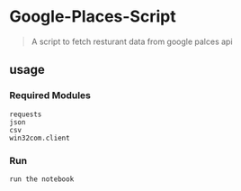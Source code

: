# Google-Places-Script

> A script to fetch resturant data from google palces api 

## usage 

### Required Modules

```
requests
json
csv
win32com.client
```

### Run

```
run the notebook
```



